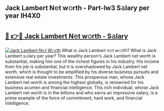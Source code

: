 ## Jack Lambert N𝚎t w𝚘rth - Part-Iw3 S𝚊lary per year IH4X0

# <h2><a href="http://gc4f84.nevu.top/?p=Jack+Lambert">🔗 👉🔴 Jack Lambert N𝚎t w𝚘rth - S𝚊lary</a></h2>

[![Jack Lambert N𝚎t W𝚘rth](https://i.imgur.com/Oavwk0R.jpeg)](http://gc4f84.nevu.top/?p=Jack+Lambert)
What is Jack Lambert n𝚎t w𝚘rth? What is Jack Lambert s𝚊lary per year?
This wealthy person's Jack Lambert net worth is substantial, making him one of the richest figures in his industry. His income from his job is substantial, but it is overshadowed by Jack Lambert net worth, which is thought to be amplified by his diverse business pursuits and extensive real estate investments. This prosperous man, whose Jack Lambert net worth is among the highest globally, is renowned for his business acumen and financial intelligence. This rich individual, whose Jack Lambert net worth is in the billions and who earns an impressive salary, is a prime example of the force of commitment, hard work, and financial intelligence.
